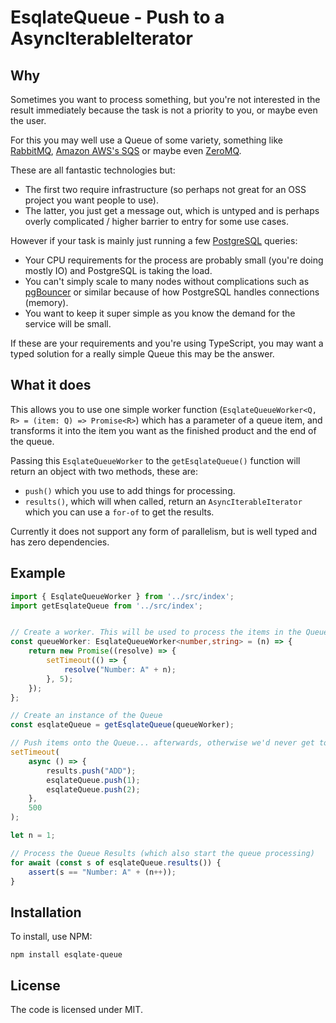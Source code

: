 # EsqlateQueue - Push to a AsyncIterableIterator

## Why

Sometimes you want to process something, but you're not interested in the result immediately because the task is not a priority to you, or maybe even the user.

For this you may well use a Queue of some variety, something like [RabbitMQ](https://www.rabbitmq.com/), [Amazon AWS's SQS](https://aws.amazon.com/sqs/) or maybe even [ZeroMQ](https://zeromq.org/).

These are all fantastic technologies but:

 * The first two require infrastructure (so perhaps not great for an OSS project you want people to use).
 * The latter, you just get a message out, which is untyped and is perhaps overly complicated / higher barrier to entry for some use cases.

However if your task is mainly just running a few [PostgreSQL](https://www.postgresql.org/) queries:

 * Your CPU requirements for the process are probably small (you're doing mostly IO) and PostgreSQL is taking the load.
 * You can't simply scale to many nodes without complications such as [pgBouncer](https://pgbouncer.github.io/) or similar because of how PostgreSQL handles connections (memory).
 * You want to keep it super simple as you know the demand for the service will be small.
 
If these are your requirements and you're using TypeScript, you may want a typed solution for a really simple Queue this may be the answer.

## What it does

This allows you to use one simple worker function (`EsqlateQueueWorker<Q, R> = (item: Q) => Promise<R>`) which has a parameter of a queue item, and transforms it into the item you want as the finished product and the end of the queue.

Passing this `EsqlateQueueWorker` to the `getEsqlateQueue()` function will return an object with two methods, these are:

 * `push()` which you use to add things for processing.
 * `results()`, which will when called, return an `AsyncIterableIterator` which you can use a `for-of` to get the results.

Currently it does not support any form of parallelism, but is well typed and has zero dependencies.

## Example

```typescript
import { EsqlateQueueWorker } from '../src/index';
import getEsqlateQueue from '../src/index';


// Create a worker. This will be used to process the items in the Queue.
const queueWorker: EsqlateQueueWorker<number,string> = (n) => {
    return new Promise((resolve) => {
        setTimeout(() => {
            resolve("Number: A" + n);
        }, 5);
    });
};

// Create an instance of the Queue
const esqlateQueue = getEsqlateQueue(queueWorker);

// Push items onto the Queue... afterwards, otherwise we'd never get to the loop
setTimeout(
    async () => {
        results.push("ADD");
        esqlateQueue.push(1);
        esqlateQueue.push(2);
    },
    500
);

let n = 1;

// Process the Queue Results (which also start the queue processing)
for await (const s of esqlateQueue.results()) {
    assert(s == "Number: A" + (n++));
}

```

## Installation

To install, use NPM:

    npm install esqlate-queue

## License

The code is licensed under MIT.
